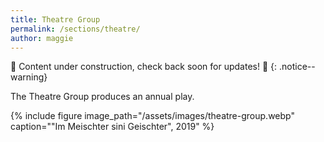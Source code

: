 ```yaml
---
title: Theatre Group
permalink: /sections/theatre/
author: maggie
---
```


:construction: Content under construction, check back soon for updates!
:construction:
{: .notice--warning}

The Theatre Group produces an annual play.

{% include figure image_path="/assets/images/theatre-group.webp"
caption="\"Im Meischter sini Geischter\", 2019" %}
